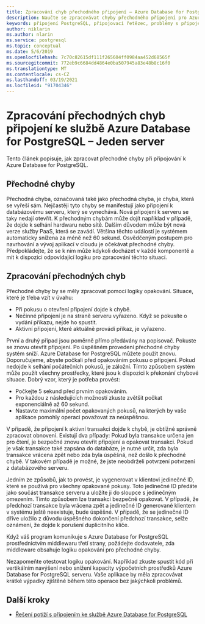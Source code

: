 ```yaml
---
title: Zpracování chyb přechodného připojení – Azure Database for PostgreSQL – jeden server
description: Naučte se zpracovávat chyby přechodného připojení pro Azure Database for PostgreSQL jeden server.
keywords: připojení PostgreSQL, připojovací řetězec, problémy s připojením, přechodná chyba, Chyba připojení
author: niklarin
ms.author: nlarin
ms.service: postgresql
ms.topic: conceptual
ms.date: 5/6/2019
ms.openlocfilehash: 7c70c82615df111f265604ff0984aa452d68565f
ms.sourcegitcommit: 772eb9c6684dd4864e0ba507945a83e48b8c16f0
ms.translationtype: MT
ms.contentlocale: cs-CZ
ms.lasthandoff: 03/19/2021
ms.locfileid: "91704346"
---
```

# <a name="handling-transient-connectivity-errors-for-azure-database-for-postgresql---single-server"></a>Zpracování přechodných chyb připojení ke službě Azure Database for PostgreSQL – Jeden server

Tento článek popisuje, jak zpracovat přechodné chyby při připojování k Azure Database for PostgreSQL.

## <a name="transient-errors"></a>Přechodné chyby

Přechodná chyba, označovaná také jako přechodná chyba, je chyba, která se vyřeší sám. Nejčastěji tyto chyby se manifestují jako připojení k databázovému serveru, který se vynechává. Nová připojení k serveru se taky nedají otevřít. K přechodným chybám může dojít například v případě, že dojde k selhání hardwaru nebo sítě. Dalším důvodem může být nová verze služby PaaS, která se zavádí. Většina těchto událostí je systémem automaticky snížena za méně než 60 sekund. Osvědčeným postupem pro navrhování a vývoj aplikací v cloudu je očekávat přechodné chyby. Předpokládejte, že se k nim může kdykoli docházet v každé komponentě a mít k dispozici odpovídající logiku pro zpracování těchto situací.

## <a name="handling-transient-errors"></a>Zpracování přechodných chyb

Přechodné chyby by se měly zpracovat pomocí logiky opakování. Situace, které je třeba vzít v úvahu:

* Při pokusu o otevření připojení dojde k chybě.
* Nečinné připojení je na straně serveru vyřazeno. Když se pokusíte o vydání příkazu, nejde ho spustit.
* Aktivní připojení, které aktuálně provádí příkaz, je vyřazeno.

První a druhý případ jsou poměrně přímo předávány na popisovač. Pokuste se znovu otevřít připojení. Po úspěšném provedení přechodné chyby systém sníží. Azure Database for PostgreSQL můžete použít znovu. Doporučujeme, abyste počkali před opakováním pokusu o připojení. Pokud nedojde k selhání počátečních pokusů, je záložní. Tímto způsobem systém může použít všechny prostředky, které jsou k dispozici k překonání chybové situace. Dobrý vzor, který je potřeba provést:

* Počkejte 5 sekund před prvním opakováním.
* Pro každou z následujících možností zkuste zvětšit počkat exponenciálně až 60 sekund.
* Nastavte maximální počet opakovaných pokusů, na kterých by vaše aplikace pomohly operaci považovat za neúspěšnou.

V případě, že připojení k aktivní transakci dojde k chybě, je obtížné správně zpracovat obnovení. Existují dva případy: Pokud byla transakce určena jen pro čtení, je bezpečné znovu otevřít připojení a opakovat transakci. Pokud je však transakce také zapsána do databáze, je nutné určit, zda byla transakce vrácena zpět nebo zda byla úspěšná, než došlo k přechodné chybě. V takovém případě je možné, že jste neobdrželi potvrzení potvrzení z databázového serveru.

Jedním ze způsobů, jak to provést, je vygenerovat v klientovi jedinečné ID, které se používá pro všechny opakované pokusy. Toto jedinečné ID předáte jako součást transakce serveru a uložíte ji do sloupce s jedinečným omezením. Tímto způsobem lze transakci bezpečně opakovat. V případě, že předchozí transakce byla vrácena zpět a jedinečné ID generované klientem v systému ještě neexistuje, bude úspěšné. V případě, že se jedinečné ID dříve uložilo z důvodu úspěšného dokončení předchozí transakce, selže oznámení, že dojde k porušení duplicitního klíče.

Když váš program komunikuje s Azure Database for PostgreSQL prostřednictvím middlewaru třetí strany, požádejte dodavatele, zda middleware obsahuje logiku opakování pro přechodné chyby.

Nezapomeňte otestovat logiku opakování. Například zkuste spustit kód při vertikálním navýšení nebo snížení kapacity výpočetních prostředků Azure Database for PostgreSQL serveru. Vaše aplikace by měla zpracovávat krátké výpadky zjištěné během této operace bez jakýchkoli problémů.

## <a name="next-steps"></a>Další kroky

* [Řešení potíží s připojením ke službě Azure Database for PostgreSQL](howto-troubleshoot-common-connection-issues.md)
